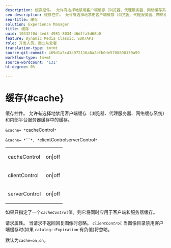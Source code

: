 ```yaml
---
description: 缓存控件。 允许有选择地禁用客户端缓存（浏览器、代理服务器、网络缓存系统）和内部平台服务器缓存中的缓存。
seo-description: 缓存控件。 允许有选择地禁用客户端缓存（浏览器、代理服务器、网络缓存系统）和内部平台服务器缓存中的缓存。
seo-title: 缓存
solution: Experience Manager
title: 缓存
uuid: 10332f0d-4ed3-4981-8034-46dffa5d68b0
feature: Dynamic Media Classic，SDK/API
role: 开发人员，商业从业者
translation-type: tm+mt
source-git-commit: 469d1a5c43a972116a8a2efb0de5708800130a99
workflow-type: tm+mt
source-wordcount: '131'
ht-degree: 0%

---
```



# 缓存{#cache}

缓存控件。 允许有选择地禁用客户端缓存（浏览器、代理服务器、网络缓存系统）和内部平台服务器缓存中的缓存。

`&cache= *`cacheControl`*`

`&cache= *``*, *`clientControlserverControl`*`

<table id="simpletable_DA4D92F0AEF84FD49953876796058B7F"> 
 <tr class="strow"> 
  <td class="stentry"> <p><span class="codeph"> <span class="varname"> cacheControl</span></span> </p> </td> 
  <td class="stentry"> <p><span class="codeph"> on|off</span> </p></td> 
 </tr> 
 <tr class="strow"> 
  <td class="stentry"> <p><span class="codeph"> <span class="varname"> clientControl</span></span> </p></td> 
  <td class="stentry"> <p><span class="codeph"> on|off</span> </p></td> 
 </tr> 
 <tr class="strow"> 
  <td class="stentry"> <p><span class="codeph"> <span class="varname"> serverControl</span></span> </p></td> 
  <td class="stentry"> <p><span class="codeph"> on|off</span> </p></td> 
 </tr> 
</table>

如果只指定了一个&#x200B;*`cacheControl`*&#x200B;值，则它将同时应用于客户端和服务器缓存。

请求属性。 当请求不返回回复图像时忽略。 *`clientControl`* 当图像目录禁用客户端缓存时(如果 `catalog::Expiration` 有负值)将忽略。

默认为`cache=on,on`。
